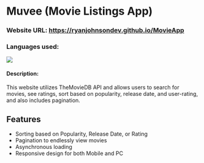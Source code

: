 
# Muvee (Movie Listings App)

### Website URL: https://ryanjohnsondev.github.io/MovieApp


### Languages used:

![](https://www.freepnglogos.com/uploads/html5-logo-png/html5-logo-best-web-design-psd-html-cms-development-ecommerce-6.png)


#### Description:
This website utilizes TheMovieDB API and allows users to search for movies, see ratings, sort based on popularity, release date, and user-rating, and also includes pagination.

## Features

- Sorting based on Popularity, Release Date, or Rating
- Pagination to endlessly view movies
- Asynchronous loading 
- Responsive design for both Mobile and PC

